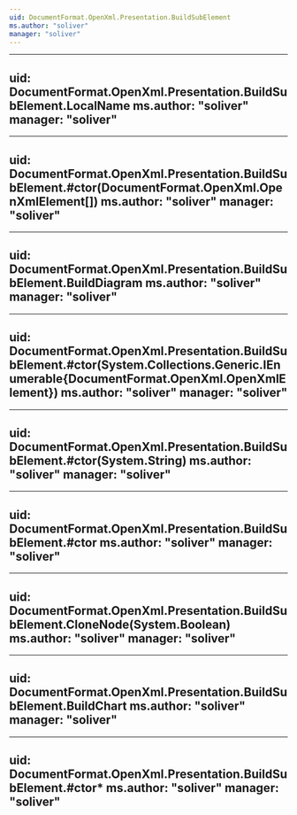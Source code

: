 ```yaml
---
uid: DocumentFormat.OpenXml.Presentation.BuildSubElement
ms.author: "soliver"
manager: "soliver"
---
```


---
uid: DocumentFormat.OpenXml.Presentation.BuildSubElement.LocalName
ms.author: "soliver"
manager: "soliver"
---

---
uid: DocumentFormat.OpenXml.Presentation.BuildSubElement.#ctor(DocumentFormat.OpenXml.OpenXmlElement[])
ms.author: "soliver"
manager: "soliver"
---

---
uid: DocumentFormat.OpenXml.Presentation.BuildSubElement.BuildDiagram
ms.author: "soliver"
manager: "soliver"
---

---
uid: DocumentFormat.OpenXml.Presentation.BuildSubElement.#ctor(System.Collections.Generic.IEnumerable{DocumentFormat.OpenXml.OpenXmlElement})
ms.author: "soliver"
manager: "soliver"
---

---
uid: DocumentFormat.OpenXml.Presentation.BuildSubElement.#ctor(System.String)
ms.author: "soliver"
manager: "soliver"
---

---
uid: DocumentFormat.OpenXml.Presentation.BuildSubElement.#ctor
ms.author: "soliver"
manager: "soliver"
---

---
uid: DocumentFormat.OpenXml.Presentation.BuildSubElement.CloneNode(System.Boolean)
ms.author: "soliver"
manager: "soliver"
---

---
uid: DocumentFormat.OpenXml.Presentation.BuildSubElement.BuildChart
ms.author: "soliver"
manager: "soliver"
---

---
uid: DocumentFormat.OpenXml.Presentation.BuildSubElement.#ctor*
ms.author: "soliver"
manager: "soliver"
---
